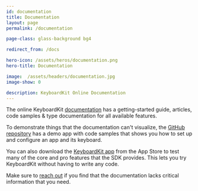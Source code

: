 ```yaml
---
id: documentation
title: Documentation
layout: page
permalink: /documentation

page-class: glass-background bg4

redirect_from: /docs

hero-icon: /assets/heros/documentation.png
hero-title: Documentation

image:  /assets/headers/documentation.jpg
image-show: 0

description: KeyboardKit Online Documentation
---
```


The online KeyboardKit [documentation]({{site.urls.docs}}) has a getting-started guide, articles, code samples & type documentation for all available features.

To demonstrate things that the documentation can't visualize, the [GitHub repository]({{site.urls.github}}) has a demo app with code samples that shows you how to set up and configure an app and its keyboard. 

You can also download the [KeyboardKit app]({{site.urls.appstore}}) from the App Store to test many of the core and pro features that the SDK provides. This lets you try KeyboardKit without having to write any code.

Make sure to [reach out]({{site.urls.email}}) if you find that the documentation lacks critical information that you need.